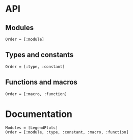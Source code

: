 # API

## Modules

```@index
Order = [:module]
```

## Types and constants

```@index
Order = [:type, :constant]
```

## Functions and macros

```@index
Order = [:macro, :function]
```

# Documentation

```@autodocs
Modules = [LegendPlots]
Order = [:module, :type, :constant, :macro, :function]
```
